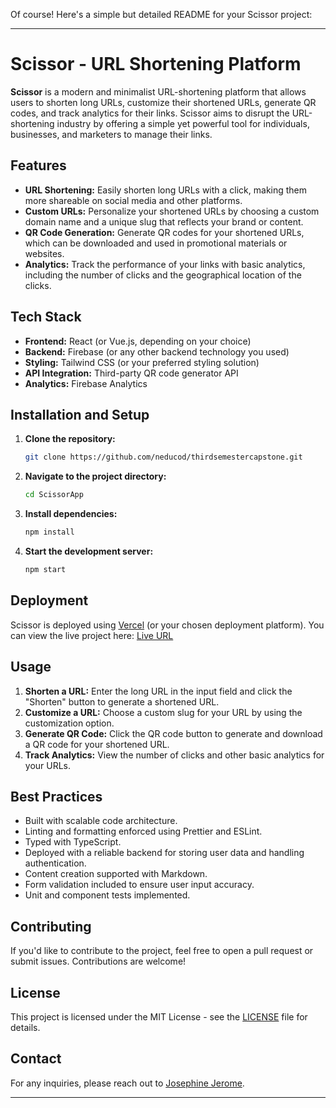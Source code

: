 Of course! Here's a simple but detailed README for your Scissor project:

---

# Scissor - URL Shortening Platform

**Scissor** is a modern and minimalist URL-shortening platform that allows users to shorten long URLs, customize their shortened URLs, generate QR codes, and track analytics for their links. Scissor aims to disrupt the URL-shortening industry by offering a simple yet powerful tool for individuals, businesses, and marketers to manage their links.

## Features

- **URL Shortening:** Easily shorten long URLs with a click, making them more shareable on social media and other platforms.
- **Custom URLs:** Personalize your shortened URLs by choosing a custom domain name and a unique slug that reflects your brand or content.
- **QR Code Generation:** Generate QR codes for your shortened URLs, which can be downloaded and used in promotional materials or websites.
- **Analytics:** Track the performance of your links with basic analytics, including the number of clicks and the geographical location of the clicks.
  
## Tech Stack

- **Frontend:** React (or Vue.js, depending on your choice)
- **Backend:** Firebase (or any other backend technology you used)
- **Styling:** Tailwind CSS (or your preferred styling solution)
- **API Integration:** Third-party QR code generator API
- **Analytics:** Firebase Analytics

## Installation and Setup

1. **Clone the repository:**
   ```bash
   git clone https://github.com/neducod/thirdsemestercapstone.git
   ```
2. **Navigate to the project directory:**
   ```bash
   cd ScissorApp
   ```
3. **Install dependencies:**
   ```bash
   npm install
   ```
4. **Start the development server:**
   ```bash
   npm start
   ```

## Deployment

Scissor is deployed using [Vercel](https://vercel.com/) (or your chosen deployment platform). You can view the live project here: [Live URL](#)

## Usage

1. **Shorten a URL:** Enter the long URL in the input field and click the "Shorten" button to generate a shortened URL.
2. **Customize a URL:** Choose a custom slug for your URL by using the customization option.
3. **Generate QR Code:** Click the QR code button to generate and download a QR code for your shortened URL.
4. **Track Analytics:** View the number of clicks and other basic analytics for your URLs.

## Best Practices

- Built with scalable code architecture.
- Linting and formatting enforced using Prettier and ESLint.
- Typed with TypeScript.
- Deployed with a reliable backend for storing user data and handling authentication.
- Content creation supported with Markdown.
- Form validation included to ensure user input accuracy.
- Unit and component tests implemented.

## Contributing

If you'd like to contribute to the project, feel free to open a pull request or submit issues. Contributions are welcome!

## License

This project is licensed under the MIT License - see the [LICENSE](LICENSE) file for details.

## Contact

For any inquiries, please reach out to [Josephine Jerome](https://github.com/neducod).

---
